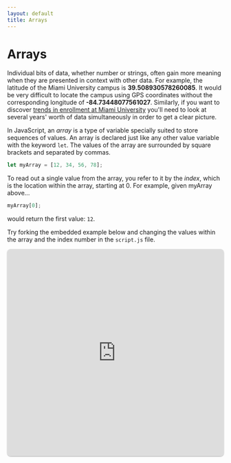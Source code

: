 ```yaml
---
layout: default
title: Arrays
---
```

# Arrays
Individual bits of data, whether number or strings, often gain more meaning when they are presented in context with other data. For example, the latitude of the Miami University campus is **39.508930578260085**. It would be very difficult to locate the campus using GPS coordinates without the corresponding longitude of **-84.73448077561027**. Similarly, if you want to discover [trends in enrollment at Miami University](https://miamioh.edu/oir/data/factbook/enrollment-undergraduate/index.html) you'll need to look at several years' worth of data simultaneously in order to get a clear picture.

In JavaScript, an *array* is a type of variable specially suited to store sequences of values. An array is declared just like any other value variable with the keyword `let`. The values of the array are surrounded by square brackets and separated by commas.
```js
let myArray = [12, 34, 56, 78];
```

To read out a single value from the array, you refer to it by the *index*, which is the location within the array, starting at 0. For example, given myArray above...
```js
myArray[0];
```
would return the first value: `12`.

Try forking the embedded example below and changing the values within the array and the index number in the `script.js` file.

<iframe src="https://replit.com/@sheffie/IMS322-Arrays?embed=true" width="100%" height="480" style="border: none; border-radius: 8px; box-shadow: 0 1px 3px rgba(0,0,0,0.12), 0 1px 2px rgba(0,0,0,0.24);"></iframe>